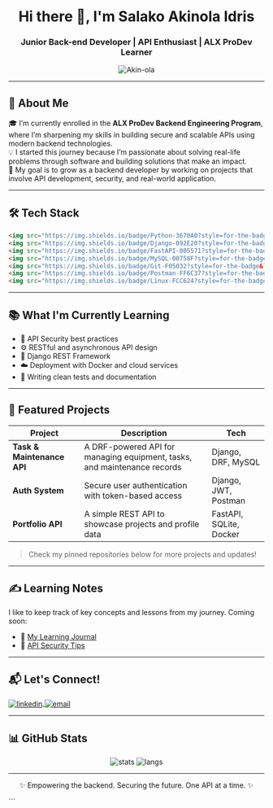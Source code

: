 <h1 align="center">Hi there 👋, I'm Salako Akinola Idris</h1>
<h3 align="center">Junior Back-end Developer | API Enthusiast | ALX ProDev Learner</h3>

<p align="center">
  <img src="https://komarev.com/ghpvc/?username=Akin-ola&label=Profile%20views&color=0e75b6&style=flat" alt="Akin-ola" />
</p>

---

## 🚀 About Me

🎓 I’m currently enrolled in the <strong>ALX ProDev Backend Engineering Program</strong>, where I’m sharpening my skills in building secure and scalable APIs using modern backend technologies.  
💡 I started this journey because I’m passionate about solving real-life problems through software and building solutions that make an impact.  
🎯 My goal is to grow as a backend developer by working on projects that involve API development, security, and real-world application.

---

## 🛠️ Tech Stack

```html
<img src="https://img.shields.io/badge/Python-3670A0?style=for-the-badge&logo=python&logoColor=white" />
<img src="https://img.shields.io/badge/Django-092E20?style=for-the-badge&logo=django&logoColor=white" />
<img src="https://img.shields.io/badge/FastAPI-005571?style=for-the-badge&logo=fastapi&logoColor=white" />
<img src="https://img.shields.io/badge/MySQL-00758F?style=for-the-badge&logo=mysql&logoColor=white" />
<img src="https://img.shields.io/badge/Git-F05032?style=for-the-badge&logo=git&logoColor=white" />
<img src="https://img.shields.io/badge/Postman-FF6C37?style=for-the-badge&logo=postman&logoColor=white" />
<img src="https://img.shields.io/badge/Linux-FCC624?style=for-the-badge&logo=linux&logoColor=black" />
````

---

## 📚 What I'm Currently Learning

* 🔐 API Security best practices
* ⚙️ RESTful and asynchronous API design
* 🧩 Django REST Framework
* ☁️ Deployment with Docker and cloud services
* 🧪 Writing clean tests and documentation

---

## 📂 Featured Projects

| Project                    | Description                                                              | Tech                    |
| -------------------------- | ------------------------------------------------------------------------ | ----------------------- |
| **Task & Maintenance API** | A DRF-powered API for managing equipment, tasks, and maintenance records | Django, DRF, MySQL      |
| **Auth System**            | Secure user authentication with token-based access                       | Django, JWT, Postman    |
| **Portfolio API**          | A simple REST API to showcase projects and profile data                  | FastAPI, SQLite, Docker |

> Check my pinned repositories below for more projects and updates!

---

## ✍️ Learning Notes

I like to keep track of key concepts and lessons from my journey. Coming soon:

* 📘 [My Learning Journal](#)
* 🧠 [API Security Tips](#)

---

## 📬 Let's Connect!

<p align="left">
  <a href="https://www.linkedin.com/in/akinsalako/" target="blank">
    <img align="center" src="https://img.shields.io/badge/LinkedIn-blue?style=for-the-badge&logo=linkedin&logoColor=white" alt="linkedin" />
  </a>
  <a href="mailto:idris_akinola@yahoo.com">
    <img align="center" src="https://img.shields.io/badge/Gmail-red?style=for-the-badge&logo=gmail&logoColor=white" alt="email" />
  </a>
</p>

---

## 📊 GitHub Stats

<p align="center">
  <img src="https://github-readme-stats.vercel.app/api?username=Akin-ola&show_icons=true&theme=radical" alt="stats" />
  <img src="https://github-readme-stats.vercel.app/api/top-langs/?username=Akin-ola&layout=compact&theme=radical" alt="langs" />
</p>

---

<p align="center">✨ Empowering the backend. Securing the future. One API at a time. ✨</p>
```
